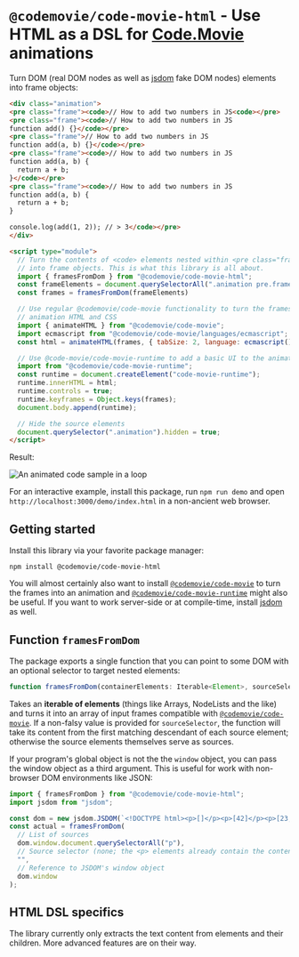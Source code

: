 # `@codemovie/code-movie-html` - Use HTML as a DSL for [Code.Movie](https://code.movie) animations

Turn DOM (real DOM nodes as well as [jsdom](https://github.com/jsdom/jsdom) fake DOM nodes) elements into frame objects:

```html
<div class="animation">
<pre class="frame"><code>// How to add two numbers in JS<code></pre>
<pre class="frame"><code>// How to add two numbers in JS
function add() {}</code></pre>
<pre class="frame">// How to add two numbers in JS
function add(a, b) {}</code></pre>
<pre class="frame"><code>// How to add two numbers in JS
function add(a, b) {
  return a + b;
}</code></pre>
<pre class="frame"><code>// How to add two numbers in JS
function add(a, b) {
  return a + b;
}

console.log(add(1, 2)); // > 3</code></pre>
</div>

<script type="module">
  // Turn the contents of <code> elements nested within <pre class="frame">
  // into frame objects. This is what this library is all about.
  import { framesFromDom } from "@codemovie/code-movie-html";
  const frameElements = document.querySelectorAll(".animation pre.frame", "code");
  const frames = framesFromDom(frameElements)

  // Use regular @codemovie/code-movie functionality to turn the frames into
  // animation HTML and CSS
  import { animateHTML } from "@codemovie/code-movie";
  import ecmascript from "@codemovie/code-movie/languages/ecmascript";
  const html = animateHTML(frames, { tabSize: 2, language: ecmascript() });

  // Use @code-movie/code-movie-runtime to add a basic UI to the animation and
  import from "@codemovie/code-movie-runtime";
  const runtime = document.createElement("code-movie-runtime");
  runtime.innerHTML = html;
  runtime.controls = true;
  runtime.keyframes = Object.keys(frames);
  document.body.append(runtime);

  // Hide the source elements
  document.querySelector(".animation").hidden = true;
</script>
```

Result:

![An animated code sample in a loop](https://github.com/CodeMovie/code-movie-html/raw/feature/jsdom/demo/demo.gif)

For an interactive example, install this package, run `npm run demo` and open `http://localhost:3000/demo/index.html` in a non-ancient web browser.

## Getting started

Install this library via your favorite package manager:

```shell
npm install @codemovie/code-movie-html
```

You will almost certainly also want to install [`@codemovie/code-movie`](https://www.npmjs.com/package/@codemovie/code-movie) to turn the frames into an animation and [`@codemovie/code-movie-runtime`](https://www.npmjs.com/package/@codemovie/code-movie-runtime) might also be useful. If you want to work server-side or at compile-time, install [jsdom](https://github.com/jsdom/jsdom) as well.

## Function `framesFromDom`

The package exports a single function that you can point to some DOM with an optional selector to target nested elements:

```typescript
function framesFromDom(containerElements: Iterable<Element>, sourceSelector?: string, windowObject?: Window & typeof globalThis): InputFrame[];
```

Takes an **iterable of elements** (things like Arrays, NodeLists and the like) and turns it into an array of input frames compatible with [`@codemovie/code-movie`](https://www.npmjs.com/package/@codemovie/code-movie). If a non-falsy value is provided for `sourceSelector`, the function will take its content from the first matching descendant of each source element; otherwise the source elements themselves serve as sources.

If your program's global object is not the the `window` object, you can pass the window object as a third argument. This is useful for work with non-browser DOM environments like JSON:

```javascript
import { framesFromDom } from "@codemovie/code-movie-html";
import jsdom from "jsdom";

const dom = new jsdom.JSDOM(`<!DOCTYPE html><p>[]</p><p>[42]</p><p>[23, 42]</p>`);
const actual = framesFromDom(
  // List of sources
  dom.window.document.querySelectorAll("p"),
  // Source selector (none; the <p> elements already contain the content)
  "",
  // Reference to JSDOM's window object
  dom.window
);
```

## HTML DSL specifics

The library currently only extracts the text content from elements and their children. More advanced features are on their way.
